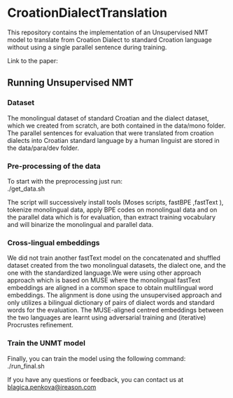 # CroationDialectTranslation

This repository contains the implementation of an Unsupervised NMT model to translate from Croation Dialect to standard Croation language without using a single parallel sentence during training.

Link to the paper: 



## Running Unsupervised NMT
### Dataset <br>
The monolingual dataset of standard Croatian and the dialect dataset, which we created from scratch, are both contained in the data/mono folder. <br>
The parallel sentences for evaluation that were translated from croation dialects into Croatian standard language by a human linguist are stored in the data/para/dev folder.

### Pre-processing of the data
To start with the preprocessing just run: <br>
./get_data.sh

The script will successively 
install tools (Moses scripts, fastBPE ,fastText ),
tokenize monolingual data, apply BPE codes on monolingual data and on the parallel data which is for evaluation, than extract training vocabulary and will binarize the monolingual and parallel data.


### Cross-lingual embeddings
We did not train another fastText model on the concatenated and shuffled dataset created from the two monolingual datasets, the dialect one, and the one with the standardized language.We were using other approach approach which is based on MUSE where the monolingual fastText embeddings are aligned in a common space to obtain multilingual word embeddings. The alignment is done using the unsupervised approach and only utilizes a bilingual dictionary of pairs of dialect words and standard words for the evaluation. The MUSE-aligned centred embeddings between the two languages are learnt using adversarial training and (iterative) Procrustes refinement.


### Train the UNMT model
Finally, you can train the model using the following command: <br>
./run_final.sh <br>

If you have any questions or feedback, you can contact us at blagica.penkova@ireason.com

